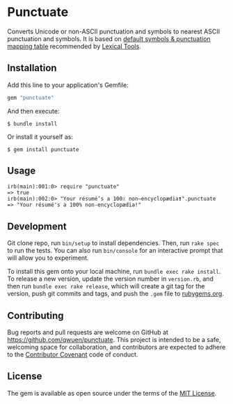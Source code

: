 # Punctuate

Converts Unicode or non-ASCII punctuation and symbols to nearest ASCII punctuation and symbols. It is based on [default symbols & punctuation mapping table](http://lexsrv3.nlm.nih.gov/LexSysGroup/Projects/lvg/current/docs/designDoc/UDF/unicode/DefaultTables/symbolTable.html) recommended by [Lexical Tools](http://lexsrv3.nlm.nih.gov/LexSysGroup/Projects/lvg/current/docs/designDoc/UDF/unicode/NormOperations/mapSymbolToAscii.html).

## Installation

Add this line to your application's Gemfile:

```ruby
gem "punctuate"
```

And then execute:

    $ bundle install

Or install it yourself as:

    $ gem install punctuate

## Usage

    irb(main):001:0> require "punctuate"
    => true
    irb(main):002:0> "Your résumé’s a 100٪ non–encyclopædia❢".punctuate
    => "Your résumé's a 100% non-encyclopædia!"

## Development

Git clone repo, run `bin/setup` to install dependencies. Then, run `rake spec` to run the tests. You can also run `bin/console` for an interactive prompt that will allow you to experiment.

To install this gem onto your local machine, run `bundle exec rake install`. To release a new version, update the version number in `version.rb`, and then run `bundle exec rake release`, which will create a git tag for the version, push git commits and tags, and push the `.gem` file to [rubygems.org](https://rubygems.org).

## Contributing

Bug reports and pull requests are welcome on GitHub at https://github.com/qwuen/punctuate. This project is intended to be a safe, welcoming space for collaboration, and contributors are expected to adhere to the [Contributor Covenant](contributor-covenant.org) code of conduct.


## License

The gem is available as open source under the terms of the [MIT License](http://opensource.org/licenses/MIT).
